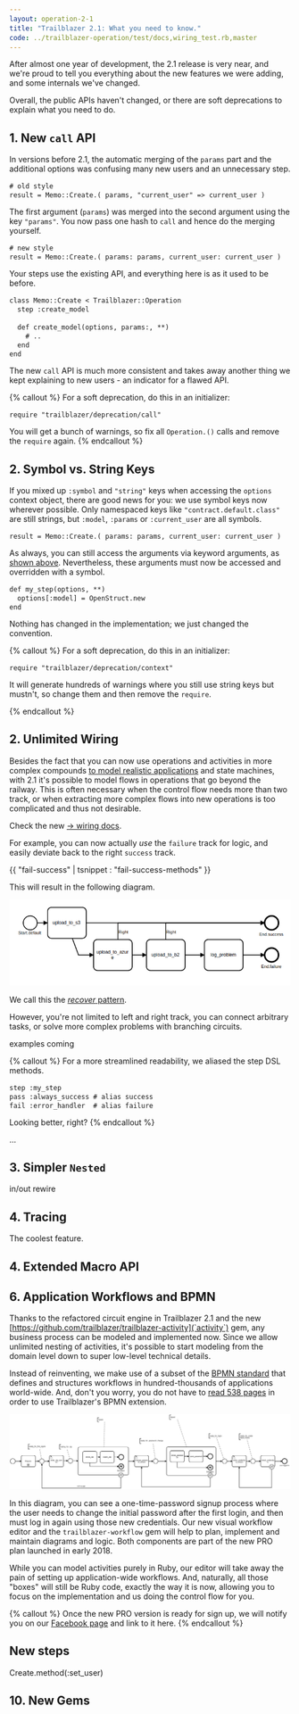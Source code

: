 ```yaml
---
layout: operation-2-1
title: "Trailblazer 2.1: What you need to know."
code: ../trailblazer-operation/test/docs,wiring_test.rb,master
---
```


After almost one year of development, the 2.1 release is very near, and we're proud to tell you everything about the new features we were adding, and some internals we've changed.

Overall, the public APIs haven't changed, or there are soft deprecations to explain what you need to do.

## 1. New `call` API

In versions before 2.1, the automatic merging of the `params` part and the additional options was confusing many new users and an unnecessary step.

    # old style
    result = Memo::Create.( params, "current_user" => current_user )

The first argument (`params`) was merged into the second argument using the key `"params"`. You now pass one hash to `call` and hence do the merging yourself.

    # new style
    result = Memo::Create.( params: params, current_user: current_user )

Your steps use the existing API, and everything here is as it used to be before.

    class Memo::Create < Trailblazer::Operation
      step :create_model

      def create_model(options, params:, **)
        # ..
      end
    end

The new `call` API is much more consistent and takes away another thing we kept explaining to new users - an indicator for a flawed API.

{% callout %}
For a soft deprecation, do this in an initializer:

    require "trailblazer/deprecation/call"

You will get a bunch of warnings, so fix all `Operation.()` calls and remove the `require` again.
{% endcallout %}

## 2. Symbol vs. String Keys

If you mixed up `:symbol` and `"string"` keys when accessing the `options` context object, there are good news for you: we use symbol keys now wherever possible. Only namespaced keys like `"contract.default.class"` are still strings, but `:model`, `:params` or `:current_user` are all symbols.

    result = Memo::Create.( params: params, current_user: current_user )

As always, you can still access the arguments via keyword arguments, as [shown above](#new-call-api). Nevertheless, these arguments must now be accessed and overridden with a symbol.

    def my_step(options, **)
      options[:model] = OpenStruct.new
    end

Nothing has changed in the implementation; we just changed the convention.

{% callout %}
For a soft deprecation, do this in an initializer:

    require "trailblazer/deprecation/context"

It will generate hundreds of warnings where you still use string keys but mustn't, so change them and then remove the `require`.

{% endcallout %}


## 2. Unlimited Wiring

Besides the fact that you can now use operations and activities in more complex compounds [to model realistic applications](#application-workflows) and state machines, with 2.1 it's possible to model flows in operations that go beyond the railway. This is often necessary when the control flow needs more than two track, or when extracting more complex flows into new operations is too complicated and thus not desirable.

Check the new [→ wiring docs](/2.1/trailblazer/wiring.html).

For example, you can now actually _use_ the `failure` track for logic, and easily deviate back to the right `success` track.

{{ "fail-success" | tsnippet : "fail-success-methods" }}

This will result in the following diagram.

<img src="/images/2.1/trailblazer/recover.png">

We call this the [_recover_ pattern](/2.1/trailblazer/wiring.html#recover).

However, you're not limited to left and right track, you can connect arbitrary tasks, or solve more complex problems with branching circuits.

examples coming

{% callout %}
  For a more streamlined readability, we aliased the step DSL methods.

    step :my_step
    pass :always_success # alias success
    fail :error_handler  # alias failure

  Looking better, right?
{% endcallout %}

...


## 3. Simpler `Nested`

in/out
rewire

## 4. Tracing

The coolest feature.

## 4. Extended Macro API

## 6. Application Workflows and BPMN

Thanks to the refactored circuit engine in Trailblazer 2.1 and the new [https://github.com/trailblazer/trailblazer-activity](`activity`) gem, any business process can be modeled and implemented now. Since we allow unlimited nesting of activities, it's possible to start modeling from the domain level down to super low-level technical details.

Instead of reinventing, we make use of a subset of the [BPMN standard](http://www.bpmn.org/) that defines and structures workflows in hundred-thousands of applications world-wide. And, don't you worry, you do not have to [read 538 pages](http://www.omg.org/spec/BPMN/2.0/PDF) in order to use Trailblazer's BPMN extension.

<img src="/images/2.1/trailblazer/signup-process.png">

In this diagram, you can see a one-time-password signup process where the user needs to change the initial password after the first login, and then must log in again using those new credentials. Our new visual workflow editor and the `trailblazer-workflow` gem will help to plan, implement and maintain diagrams and logic. Both components are part of the new PRO plan launched in early 2018.

While you can model activities purely in Ruby, our editor will take away the pain of setting up application-wide workflows. And, naturally, all those "boxes" will still be Ruby code, exactly the way it is now, allowing you to focus on the implementation and us doing the control flow for you.

{% callout %}
Once the new PRO version is ready for sign up, we will notify you on our [Facebook page](http://fb.me/trailblazer.to) and link to it here.
{% endcallout %}

## New steps

Create.method(:set_user)

## 10. New Gems
